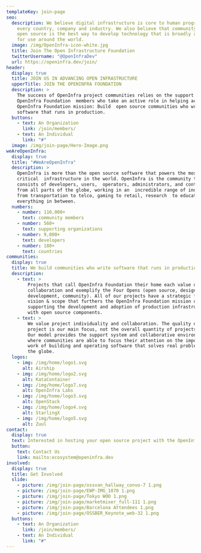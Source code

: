 ```yaml
---
templateKey: join-page
seo:
  description: We believe digital infrastructure is core to human progress in
    every country, company and industry. We also believe that community driven
    open source is the best way to develop technology that is broadly available
    for use around the world.
  image: /img/OpenInfra-icon-white.jpg
  title: Join The Open Infrastructure Foundation
  twitterUsername: "@OpenInfraDev"
  url: https://openinfra.dev/join/
header:
  display: true
  title: JOIN US IN ADVANCING OPEN INFRASTRUCTURE
  upperTitle: JOIN THE OPENINFRA FOUNDATION
  description: >
    The success of OpenInfra project communities relies on the support of
    OpenInfra Foundation  members who take an active role in helping achieve the
    OpenInfra Foundation mission: Build  open source communities who write
    software that runs in production.
  buttons:
    - text: An Organization
      link: /join/members/
    - text: An Individual
      link: "#"
  image: /img/join-page/Hero-Image.png
weAreOpenInfra:
  display: true
  title: "#WeAreOpenInfra"
  description: >
    OpenInfra is more than the open source software that powers the most mission
    critical  infrastructure in the world. OpenInfra is the community that
    consists of developers, users,  operators, administrators, and contributors
    from all parts of the globe, working in an  incredible range of industries
    from transportation to telco, gaming to retail, research  to education and
    everything in between.
  numbers:
    - number: 110,000+
      text: community members
    - number: 560+
      text: supporting organizations
    - number: 9,000+
      text: developers
    - number: 180+
      text: countries
communities:
  display: true
  title: We build communities who write software that runs in production
  description:
    - text: >
        Projects that call OpenInfra Foundation their home each value open
        collaboration and exemplify the Four Opens (open source, design,
        development, community). All of our projects have a strategic focus,
        vision & scope that furthers the OpenInfra Foundation mission of
        supporting the development and adoption of production infrastructure
        with open source components.
    - text: >
        We value project individuality and collaboration. The quality of each
        project is our main focus, not the overall quantity of projects we host.
        Our model provides the support system and collaborative environment
        where communities are able to focus their attention on the important
        work of building and operating software that solves real problems around
        the globe.
  logos:
    - img: /img/home/logo1.svg
      alt: Airship
    - img: /img/home/logo2.svg
      alt: KataContainer
    - img: /img/home/logo7.svg
      alt: OpenInfra Labs
    - img: /img/home/logo3.svg
      alt: OpenStack
    - img: /img/home/logo4.svg
      alt: StarlingX
    - img: /img/home/logo5.svg
      alt: Zuul
contact:
  display: true
  text: Interested in hosting your open source project with the OpenInfra Foundation?
  button:
    text: Contact Us
    link: mailto:ecosystem@openinfra.dev
involved:
  display: true
  title: Get Involved
  slide:
    - picture: /img/join-page/ossvan_hallway_convo-7 1.png
    - picture: /img/join-page/EWP-IMG_1870 1.png
    - picture: /img/join-page/Tokyo WOO 1.png
    - picture: /img/join-page/marketmixer_full-111 1.png
    - picture: /img/join-page/Barcelona Attendees 1.png
    - picture: /img/join-page/OSSBER_Keynote_web-32 1.png
  buttons:
    - text: An Organization
      link: /join/members/
    - text: An Individual
      link: "#"
---
```

